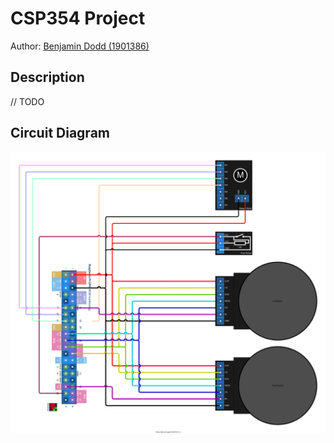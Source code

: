 # CSP354 Project

Author: [Benjamin Dodd (1901386)](https://www.github.com/mitgobla)

## Description

// TODO

## Circuit Diagram

![Electronics layout](docs/circuit.svg)
